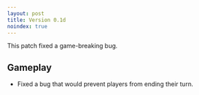 ```yaml
---
layout: post
title: Version 0.1d
noindex: true
---
```


This patch fixed a game-breaking bug.

## Gameplay
- Fixed a bug that would prevent players from ending their turn.
